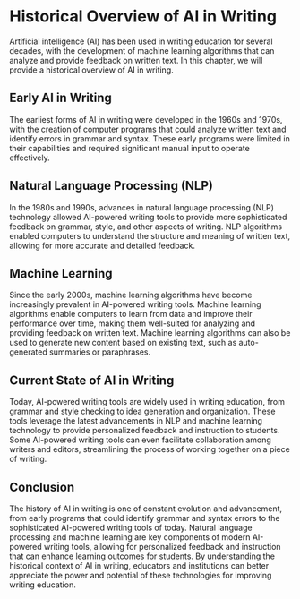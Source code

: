 Historical Overview of AI in Writing
=============================================================================

Artificial intelligence (AI) has been used in writing education for several decades, with the development of machine learning algorithms that can analyze and provide feedback on written text. In this chapter, we will provide a historical overview of AI in writing.

Early AI in Writing
-------------------

The earliest forms of AI in writing were developed in the 1960s and 1970s, with the creation of computer programs that could analyze written text and identify errors in grammar and syntax. These early programs were limited in their capabilities and required significant manual input to operate effectively.

Natural Language Processing (NLP)
---------------------------------

In the 1980s and 1990s, advances in natural language processing (NLP) technology allowed AI-powered writing tools to provide more sophisticated feedback on grammar, style, and other aspects of writing. NLP algorithms enabled computers to understand the structure and meaning of written text, allowing for more accurate and detailed feedback.

Machine Learning
----------------

Since the early 2000s, machine learning algorithms have become increasingly prevalent in AI-powered writing tools. Machine learning algorithms enable computers to learn from data and improve their performance over time, making them well-suited for analyzing and providing feedback on written text. Machine learning algorithms can also be used to generate new content based on existing text, such as auto-generated summaries or paraphrases.

Current State of AI in Writing
------------------------------

Today, AI-powered writing tools are widely used in writing education, from grammar and style checking to idea generation and organization. These tools leverage the latest advancements in NLP and machine learning technology to provide personalized feedback and instruction to students. Some AI-powered writing tools can even facilitate collaboration among writers and editors, streamlining the process of working together on a piece of writing.

Conclusion
----------

The history of AI in writing is one of constant evolution and advancement, from early programs that could identify grammar and syntax errors to the sophisticated AI-powered writing tools of today. Natural language processing and machine learning are key components of modern AI-powered writing tools, allowing for personalized feedback and instruction that can enhance learning outcomes for students. By understanding the historical context of AI in writing, educators and institutions can better appreciate the power and potential of these technologies for improving writing education.
